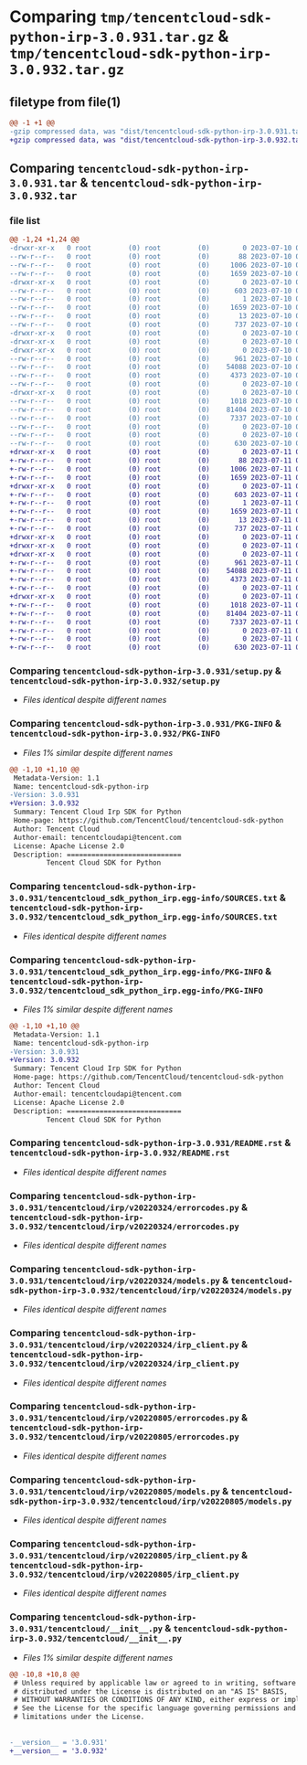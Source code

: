 # Comparing `tmp/tencentcloud-sdk-python-irp-3.0.931.tar.gz` & `tmp/tencentcloud-sdk-python-irp-3.0.932.tar.gz`

## filetype from file(1)

```diff
@@ -1 +1 @@
-gzip compressed data, was "dist/tencentcloud-sdk-python-irp-3.0.931.tar", last modified: Mon Jul 10 00:43:05 2023, max compression
+gzip compressed data, was "dist/tencentcloud-sdk-python-irp-3.0.932.tar", last modified: Tue Jul 11 00:48:18 2023, max compression
```

## Comparing `tencentcloud-sdk-python-irp-3.0.931.tar` & `tencentcloud-sdk-python-irp-3.0.932.tar`

### file list

```diff
@@ -1,24 +1,24 @@
-drwxr-xr-x   0 root         (0) root         (0)        0 2023-07-10 00:43:05.000000 tencentcloud-sdk-python-irp-3.0.931/
--rw-r--r--   0 root         (0) root         (0)       88 2023-07-10 00:43:05.000000 tencentcloud-sdk-python-irp-3.0.931/setup.cfg
--rw-r--r--   0 root         (0) root         (0)     1006 2023-07-10 00:43:05.000000 tencentcloud-sdk-python-irp-3.0.931/setup.py
--rw-r--r--   0 root         (0) root         (0)     1659 2023-07-10 00:43:05.000000 tencentcloud-sdk-python-irp-3.0.931/PKG-INFO
-drwxr-xr-x   0 root         (0) root         (0)        0 2023-07-10 00:43:05.000000 tencentcloud-sdk-python-irp-3.0.931/tencentcloud_sdk_python_irp.egg-info/
--rw-r--r--   0 root         (0) root         (0)      603 2023-07-10 00:43:05.000000 tencentcloud-sdk-python-irp-3.0.931/tencentcloud_sdk_python_irp.egg-info/SOURCES.txt
--rw-r--r--   0 root         (0) root         (0)        1 2023-07-10 00:43:05.000000 tencentcloud-sdk-python-irp-3.0.931/tencentcloud_sdk_python_irp.egg-info/dependency_links.txt
--rw-r--r--   0 root         (0) root         (0)     1659 2023-07-10 00:43:05.000000 tencentcloud-sdk-python-irp-3.0.931/tencentcloud_sdk_python_irp.egg-info/PKG-INFO
--rw-r--r--   0 root         (0) root         (0)       13 2023-07-10 00:43:05.000000 tencentcloud-sdk-python-irp-3.0.931/tencentcloud_sdk_python_irp.egg-info/top_level.txt
--rw-r--r--   0 root         (0) root         (0)      737 2023-07-10 00:43:05.000000 tencentcloud-sdk-python-irp-3.0.931/README.rst
-drwxr-xr-x   0 root         (0) root         (0)        0 2023-07-10 00:43:05.000000 tencentcloud-sdk-python-irp-3.0.931/tencentcloud/
-drwxr-xr-x   0 root         (0) root         (0)        0 2023-07-10 00:43:05.000000 tencentcloud-sdk-python-irp-3.0.931/tencentcloud/irp/
-drwxr-xr-x   0 root         (0) root         (0)        0 2023-07-10 00:43:05.000000 tencentcloud-sdk-python-irp-3.0.931/tencentcloud/irp/v20220324/
--rw-r--r--   0 root         (0) root         (0)      961 2023-07-10 00:43:05.000000 tencentcloud-sdk-python-irp-3.0.931/tencentcloud/irp/v20220324/errorcodes.py
--rw-r--r--   0 root         (0) root         (0)    54088 2023-07-10 00:43:05.000000 tencentcloud-sdk-python-irp-3.0.931/tencentcloud/irp/v20220324/models.py
--rw-r--r--   0 root         (0) root         (0)     4373 2023-07-10 00:43:05.000000 tencentcloud-sdk-python-irp-3.0.931/tencentcloud/irp/v20220324/irp_client.py
--rw-r--r--   0 root         (0) root         (0)        0 2023-07-10 00:43:05.000000 tencentcloud-sdk-python-irp-3.0.931/tencentcloud/irp/v20220324/__init__.py
-drwxr-xr-x   0 root         (0) root         (0)        0 2023-07-10 00:43:05.000000 tencentcloud-sdk-python-irp-3.0.931/tencentcloud/irp/v20220805/
--rw-r--r--   0 root         (0) root         (0)     1018 2023-07-10 00:43:05.000000 tencentcloud-sdk-python-irp-3.0.931/tencentcloud/irp/v20220805/errorcodes.py
--rw-r--r--   0 root         (0) root         (0)    81404 2023-07-10 00:43:05.000000 tencentcloud-sdk-python-irp-3.0.931/tencentcloud/irp/v20220805/models.py
--rw-r--r--   0 root         (0) root         (0)     7337 2023-07-10 00:43:05.000000 tencentcloud-sdk-python-irp-3.0.931/tencentcloud/irp/v20220805/irp_client.py
--rw-r--r--   0 root         (0) root         (0)        0 2023-07-10 00:43:05.000000 tencentcloud-sdk-python-irp-3.0.931/tencentcloud/irp/v20220805/__init__.py
--rw-r--r--   0 root         (0) root         (0)        0 2023-07-10 00:43:05.000000 tencentcloud-sdk-python-irp-3.0.931/tencentcloud/irp/__init__.py
--rw-r--r--   0 root         (0) root         (0)      630 2023-07-10 00:43:05.000000 tencentcloud-sdk-python-irp-3.0.931/tencentcloud/__init__.py
+drwxr-xr-x   0 root         (0) root         (0)        0 2023-07-11 00:48:18.000000 tencentcloud-sdk-python-irp-3.0.932/
+-rw-r--r--   0 root         (0) root         (0)       88 2023-07-11 00:48:18.000000 tencentcloud-sdk-python-irp-3.0.932/setup.cfg
+-rw-r--r--   0 root         (0) root         (0)     1006 2023-07-11 00:48:18.000000 tencentcloud-sdk-python-irp-3.0.932/setup.py
+-rw-r--r--   0 root         (0) root         (0)     1659 2023-07-11 00:48:18.000000 tencentcloud-sdk-python-irp-3.0.932/PKG-INFO
+drwxr-xr-x   0 root         (0) root         (0)        0 2023-07-11 00:48:18.000000 tencentcloud-sdk-python-irp-3.0.932/tencentcloud_sdk_python_irp.egg-info/
+-rw-r--r--   0 root         (0) root         (0)      603 2023-07-11 00:48:18.000000 tencentcloud-sdk-python-irp-3.0.932/tencentcloud_sdk_python_irp.egg-info/SOURCES.txt
+-rw-r--r--   0 root         (0) root         (0)        1 2023-07-11 00:48:18.000000 tencentcloud-sdk-python-irp-3.0.932/tencentcloud_sdk_python_irp.egg-info/dependency_links.txt
+-rw-r--r--   0 root         (0) root         (0)     1659 2023-07-11 00:48:18.000000 tencentcloud-sdk-python-irp-3.0.932/tencentcloud_sdk_python_irp.egg-info/PKG-INFO
+-rw-r--r--   0 root         (0) root         (0)       13 2023-07-11 00:48:18.000000 tencentcloud-sdk-python-irp-3.0.932/tencentcloud_sdk_python_irp.egg-info/top_level.txt
+-rw-r--r--   0 root         (0) root         (0)      737 2023-07-11 00:48:18.000000 tencentcloud-sdk-python-irp-3.0.932/README.rst
+drwxr-xr-x   0 root         (0) root         (0)        0 2023-07-11 00:48:18.000000 tencentcloud-sdk-python-irp-3.0.932/tencentcloud/
+drwxr-xr-x   0 root         (0) root         (0)        0 2023-07-11 00:48:18.000000 tencentcloud-sdk-python-irp-3.0.932/tencentcloud/irp/
+drwxr-xr-x   0 root         (0) root         (0)        0 2023-07-11 00:48:18.000000 tencentcloud-sdk-python-irp-3.0.932/tencentcloud/irp/v20220324/
+-rw-r--r--   0 root         (0) root         (0)      961 2023-07-11 00:48:18.000000 tencentcloud-sdk-python-irp-3.0.932/tencentcloud/irp/v20220324/errorcodes.py
+-rw-r--r--   0 root         (0) root         (0)    54088 2023-07-11 00:48:18.000000 tencentcloud-sdk-python-irp-3.0.932/tencentcloud/irp/v20220324/models.py
+-rw-r--r--   0 root         (0) root         (0)     4373 2023-07-11 00:48:18.000000 tencentcloud-sdk-python-irp-3.0.932/tencentcloud/irp/v20220324/irp_client.py
+-rw-r--r--   0 root         (0) root         (0)        0 2023-07-11 00:48:18.000000 tencentcloud-sdk-python-irp-3.0.932/tencentcloud/irp/v20220324/__init__.py
+drwxr-xr-x   0 root         (0) root         (0)        0 2023-07-11 00:48:18.000000 tencentcloud-sdk-python-irp-3.0.932/tencentcloud/irp/v20220805/
+-rw-r--r--   0 root         (0) root         (0)     1018 2023-07-11 00:48:18.000000 tencentcloud-sdk-python-irp-3.0.932/tencentcloud/irp/v20220805/errorcodes.py
+-rw-r--r--   0 root         (0) root         (0)    81404 2023-07-11 00:48:18.000000 tencentcloud-sdk-python-irp-3.0.932/tencentcloud/irp/v20220805/models.py
+-rw-r--r--   0 root         (0) root         (0)     7337 2023-07-11 00:48:18.000000 tencentcloud-sdk-python-irp-3.0.932/tencentcloud/irp/v20220805/irp_client.py
+-rw-r--r--   0 root         (0) root         (0)        0 2023-07-11 00:48:18.000000 tencentcloud-sdk-python-irp-3.0.932/tencentcloud/irp/v20220805/__init__.py
+-rw-r--r--   0 root         (0) root         (0)        0 2023-07-11 00:48:18.000000 tencentcloud-sdk-python-irp-3.0.932/tencentcloud/irp/__init__.py
+-rw-r--r--   0 root         (0) root         (0)      630 2023-07-11 00:48:18.000000 tencentcloud-sdk-python-irp-3.0.932/tencentcloud/__init__.py
```

### Comparing `tencentcloud-sdk-python-irp-3.0.931/setup.py` & `tencentcloud-sdk-python-irp-3.0.932/setup.py`

 * *Files identical despite different names*

### Comparing `tencentcloud-sdk-python-irp-3.0.931/PKG-INFO` & `tencentcloud-sdk-python-irp-3.0.932/PKG-INFO`

 * *Files 1% similar despite different names*

```diff
@@ -1,10 +1,10 @@
 Metadata-Version: 1.1
 Name: tencentcloud-sdk-python-irp
-Version: 3.0.931
+Version: 3.0.932
 Summary: Tencent Cloud Irp SDK for Python
 Home-page: https://github.com/TencentCloud/tencentcloud-sdk-python
 Author: Tencent Cloud
 Author-email: tencentcloudapi@tencent.com
 License: Apache License 2.0
 Description: ============================
         Tencent Cloud SDK for Python
```

### Comparing `tencentcloud-sdk-python-irp-3.0.931/tencentcloud_sdk_python_irp.egg-info/SOURCES.txt` & `tencentcloud-sdk-python-irp-3.0.932/tencentcloud_sdk_python_irp.egg-info/SOURCES.txt`

 * *Files identical despite different names*

### Comparing `tencentcloud-sdk-python-irp-3.0.931/tencentcloud_sdk_python_irp.egg-info/PKG-INFO` & `tencentcloud-sdk-python-irp-3.0.932/tencentcloud_sdk_python_irp.egg-info/PKG-INFO`

 * *Files 1% similar despite different names*

```diff
@@ -1,10 +1,10 @@
 Metadata-Version: 1.1
 Name: tencentcloud-sdk-python-irp
-Version: 3.0.931
+Version: 3.0.932
 Summary: Tencent Cloud Irp SDK for Python
 Home-page: https://github.com/TencentCloud/tencentcloud-sdk-python
 Author: Tencent Cloud
 Author-email: tencentcloudapi@tencent.com
 License: Apache License 2.0
 Description: ============================
         Tencent Cloud SDK for Python
```

### Comparing `tencentcloud-sdk-python-irp-3.0.931/README.rst` & `tencentcloud-sdk-python-irp-3.0.932/README.rst`

 * *Files identical despite different names*

### Comparing `tencentcloud-sdk-python-irp-3.0.931/tencentcloud/irp/v20220324/errorcodes.py` & `tencentcloud-sdk-python-irp-3.0.932/tencentcloud/irp/v20220324/errorcodes.py`

 * *Files identical despite different names*

### Comparing `tencentcloud-sdk-python-irp-3.0.931/tencentcloud/irp/v20220324/models.py` & `tencentcloud-sdk-python-irp-3.0.932/tencentcloud/irp/v20220324/models.py`

 * *Files identical despite different names*

### Comparing `tencentcloud-sdk-python-irp-3.0.931/tencentcloud/irp/v20220324/irp_client.py` & `tencentcloud-sdk-python-irp-3.0.932/tencentcloud/irp/v20220324/irp_client.py`

 * *Files identical despite different names*

### Comparing `tencentcloud-sdk-python-irp-3.0.931/tencentcloud/irp/v20220805/errorcodes.py` & `tencentcloud-sdk-python-irp-3.0.932/tencentcloud/irp/v20220805/errorcodes.py`

 * *Files identical despite different names*

### Comparing `tencentcloud-sdk-python-irp-3.0.931/tencentcloud/irp/v20220805/models.py` & `tencentcloud-sdk-python-irp-3.0.932/tencentcloud/irp/v20220805/models.py`

 * *Files identical despite different names*

### Comparing `tencentcloud-sdk-python-irp-3.0.931/tencentcloud/irp/v20220805/irp_client.py` & `tencentcloud-sdk-python-irp-3.0.932/tencentcloud/irp/v20220805/irp_client.py`

 * *Files identical despite different names*

### Comparing `tencentcloud-sdk-python-irp-3.0.931/tencentcloud/__init__.py` & `tencentcloud-sdk-python-irp-3.0.932/tencentcloud/__init__.py`

 * *Files 1% similar despite different names*

```diff
@@ -10,8 +10,8 @@
 # Unless required by applicable law or agreed to in writing, software
 # distributed under the License is distributed on an "AS IS" BASIS,
 # WITHOUT WARRANTIES OR CONDITIONS OF ANY KIND, either express or implied.
 # See the License for the specific language governing permissions and
 # limitations under the License.
 
 
-__version__ = '3.0.931'
+__version__ = '3.0.932'
```

